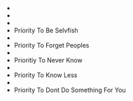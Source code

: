 -
-
-
- Priority To Be Selvfish
-
- Priority To Forget Peoples
-
- Prioritiy To Never Know
-
- Priority To Know Less
-
- Priority To Dont Do Something For You 
